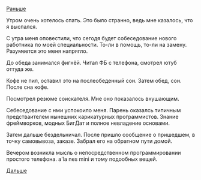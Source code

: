 [Раньше](2018.06.17.md)

Утром очень хотелось спать. Это было странно, ведь мне казалось, что я выспался.

С утра меня оповестили, что сегодя будет собеседование нового работника по моей специальности. То-ли в помощь, то-ли на замену. Разумеется это меня напрягло.

До обеда занимался фигнёй. Читал ФБ с телефона, смотрел ютуб оттуда же.

Кофе не пил, оставил это на послеобеденный сон.
Затем обед, сон. После сна кофе.

Посмотрел резюме соискателя. Мне оно показалось внушающим.

Себеседование с нми успокоило меня. Парень оказалсь типичным предстваителем нынешних карикатурных программистов. Знание фреймворков, модных БигДат и полное невладение основами.

Затем дальше бездельничал.
После пришло сообщение о пришедшем, в точку самовывоза, заказе.
Забрал его на обратном пути домой.

Вечером возникла мысль о непосредственном программировании простого телефона. a'la nes mini и тому подообных вещей.

[Дальше](2018.06.19.md)